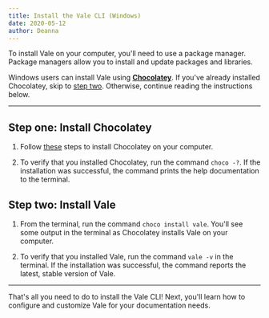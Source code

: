 ```yaml
---
title: Install the Vale CLI (Windows)
date: 2020-05-12
author: Deanna 
---
```

To install Vale on your computer, you'll need to use a package manager. Package managers allow you to install and update packages and libraries. 

Windows users can install Vale using [**Chocolatey**][Chocolatey link]. If you've already installed Chocolatey, skip to [step two](#heading-step-two:-install-vale). Otherwise, continue reading the instructions below. 

---

## Step one: Install Chocolatey 

1. Follow [these](https://chocolatey.org/install) steps to install Chocolatey on your computer.

2. To verify that you installed Chocolatey, run the command `choco -?`. If the installation was successful, the command prints the help documentation to the terminal.

## Step two: Install Vale

1. From the terminal, run the command `choco install vale`. You'll see some output in the terminal as Chocolatey installs Vale on your computer.

2. To verify that you installed Vale, run the command `vale -v` in the terminal. If the installation was successful, the command reports the latest, stable version of Vale.

---

That's all you need to do to install the Vale CLI! Next, you'll learn how to configure and customize Vale for your documentation needs. 

[Chocolatey link]: https://package.chocolatey.org/




